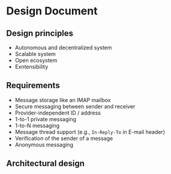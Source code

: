 # Design Document

## Design principles

* Autonomous and decentralized system
* Scalable system
* Open ecosystem
* Exntensibility

## Requirements

* Message storage like an IMAP mailbox
* Secure messaging between sender and receiver
* Provider-independent ID / address
* 1-to-1 private messaging
* 1-to-N messaging
* Message thread support (e.g., `In-Reply-To` in E-mail header)
* Verification of the sender of a message
* Anonymous messaging

## Architectural design




